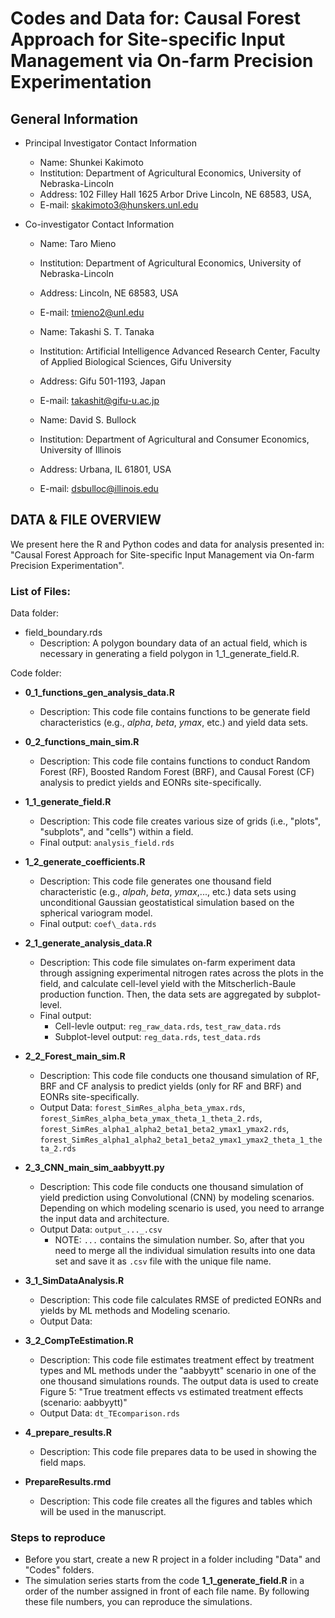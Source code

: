 # **Codes and Data for: Causal Forest Approach for Site-specific Input Management via On-farm Precision Experimentation**

## General Information
+ Principal Investigator Contact Information
	* Name: Shunkei Kakimoto
	* Institution: Department of Agricultural Economics, University of Nebraska-Lincoln
	* Address: 102 Filley Hall 1625 Arbor Drive Lincoln, NE 68583, USA, 
	* E-mail: skakimoto3@hunskers.unl.edu

+ Co-investigator Contact Information
	* Name: Taro Mieno
	* Institution: Department of Agricultural Economics, University of Nebraska-Lincoln
	* Address: Lincoln, NE 68583, USA
	* E-mail: tmieno2@unl.edu
	
	* Name: Takashi S. T. Tanaka
	* Institution: Artificial Intelligence Advanced Research Center, Faculty of Applied Biological Sciences, Gifu University
	* Address: Gifu 501-1193, Japan
	* E-mail: takashit@gifu-u.ac.jp
	
	* Name: David S. Bullock
	* Institution: Department of Agricultural and Consumer Economics, University of Illinois
	* Address: Urbana, IL 61801, USA
	* E-mail: dsbulloc@illinois.edu


## DATA & FILE OVERVIEW

We present here the R and Python codes and data for analysis presented in: "Causal Forest Approach for Site-specific Input Management via On-farm Precision Experimentation". 


### List of Files:
Data folder:
+ field_boundary.rds
	* Description: A polygon boundary data of an actual field, which is necessary in generating a field polygon in 1_1_generate_field.R. 

Code folder:
+ **0\_1\_functions\_gen\_analysis\_data.R**
	* Description: This code file contains functions to be generate field characteristics (e.g., $alpha$, $beta$, $ymax$, etc.) and yield data sets.

+ **0\_2\_functions\_main\_sim.R**
	* Description: This code file contains functions to conduct Random Forest (RF), Boosted Random Forest (BRF), and Causal Forest (CF) analysis to predict yields and EONRs site-specifically.

+ **1\_1\_generate_field.R**
	* Description: This code file creates various size of grids (i.e., "plots", "subplots", and "cells") within a field.
	* Final output: `analysis_field.rds`

+ **1\_2\_generate\_coefficients.R**
	* Description: This code file generates one thousand field characteristic (e.g., $alpah$, $beta$, $ymax$,..., etc.) data sets using unconditional Gaussian geostatistical simulation based on the spherical variogram model.
	* Final output: `coef\_data.rds`

+ **2\_1\_generate\_analysis\_data.R**
	* Description: This code file simulates on-farm experiment data through assigning experimental nitrogen rates across the plots in the field, and calculate cell-level yield with the Mitscherlich-Baule production function. Then, the data sets are aggregated by subplot-level. 
	* Final output: 
		- Cell-levle output: `reg_raw_data.rds`, `test_raw_data.rds`
		- Subplot-level output: `reg_data.rds`, `test_data.rds`

+ **2\_2\_Forest\_main\_sim.R**
	* Description: This code file conducts one thousand simulation of RF, BRF and CF analysis to predict yields (only for RF and BRF) and EONRs site-specifically. 
	* Output Data: `forest_SimRes_alpha_beta_ymax.rds`, `forest_SimRes_alpha_beta_ymax_theta_1_theta_2.rds`, `forest_SimRes_alpha1_alpha2_beta1_beta2_ymax1_ymax2.rds`, `forest_SimRes_alpha1_alpha2_beta1_beta2_ymax1_ymax2_theta_1_theta_2.rds`
		
+ **2\_3\_CNN\_main\_sim\_aabbyytt.py**	
	* Description: This code file conducts one thousand simulation of yield prediction using Convolutional (CNN) by modeling scenarios. Depending on which modeling scenario is used, you need to arrange the input data and architecture.
	* Output Data: `output_..._.csv` 
		- NOTE: `...` contains the simulation number. So, after that you need to merge all the individual simulation results into one data set and save it as `.csv` file with the unique file name. 

+ **3\_1\_SimDataAnalysis.R**
	* Description: This code file calculates RMSE of predicted EONRs and yields by ML methods and Modeling scenario. 
	* Output Data: 

+ **3\_2\_CompTeEstimation.R**
	* Description: This code file estimates treatment effect by treatment types and ML methods under the "aabbyytt" scenario in one of the one thousand simulations rounds. The output data is used to create Figure 5: "True treatment effects vs estimated treatment effects (scenario: aabbyytt)"
	* Output Data: `dt_TEcomparison.rds`

+ **4\_prepare\_results.R**
	* Description: This code file prepares data to be used in showing the field maps. 

+ **PrepareResults.rmd**
	* Description: This code file creates all the figures and tables which will be used in the manuscript. 


### Steps to reproduce
+ Before you start, create a new R project in a folder including "Data" and "Codes" folders. 
+ The simulation series starts from the code **1\_1\_generate_field.R** in a order of the number assigned in front of each file name. By following these file numbers, you can reproduce the simulations.








